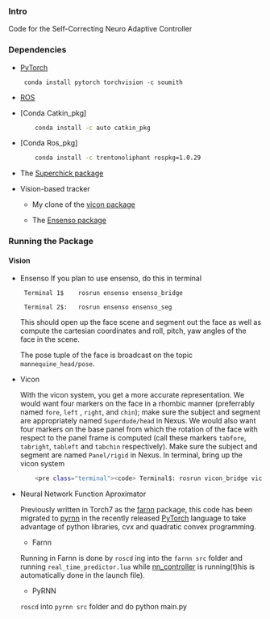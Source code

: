 ### Intro

Code for the Self-Correcting Neuro Adaptive Controller

### Dependencies

- [PyTorch](http://pytorch.org/)
	<pre><code> conda install pytorch torchvision -c soumith </code></pre>

- [ROS](http://wiki.ros.org/indigo/Installation/Ubuntu)

- [Conda Catkin_pkg]
	
	```bash
		conda install -c auto catkin_pkg
	```

- [Conda Ros_pkg]
	
	```bash
		conda install -c trentonoliphant rospkg=1.0.29
	```

- The [Superchick package](https://github.com/lakehanne/superchicko)

- Vision-based tracker
	- My clone of the [vicon package](https://github.com/lakehanne/superchicko/tree/indigo-devel/vicon)

	- The [Ensenso package](https://github.com/lakehanne/ensenso)

### Running the Package

#### Vision

-	Ensenso
	If you plan to use ensenso, do this in terminal

	
	<pre class="terminal"><code> Terminal 1$	rosrun ensenso ensenso_bridge </pre></code>
	<pre class="terminal"><code> Terminal 2$:	rosrun ensenso ensenso_seg </pre></code>
	

	This should open up the face scene and segment out the face as well as compute the cartesian coordinates and roll, pitch, yaw angles of the face in the scene.

	The pose tuple of the face is broadcast on the topic `mannequine_head/pose`.

- 	Vicon

	With the vicon system, you get a more accurate representation. We would want four markers on the face in a rhombic manner (preferrably named `fore`, `left` , `right`, and `chin`); make sure the subject and segment are appropriately named `Superdude/head` in Nexus. We would also want four markers on the base panel from which the rotation of the face with respect to the panel frame is computed (call these markers `tabfore`, `tabright`, `tableft` and `tabchin` respectively). Make sure the subject and segment are named `Panel/rigid` in Nexus. In terminal, bring up the vicon system

	```bash		
		<pre class="terminal"><code> Terminal$:	rosrun vicon_bridge vicon.launch</pre></code>
	```

- 	Neural Network Function Aproximator


	Previously written in Torch7 as the [farnn](/farnn) package, this code has been migrated to [pyrnn](/pyrnn) in the recently released [PyTorch](pytorch) language to take advantage of python libraries, cvx and quadratic convex programming.

	- Farnn

	Running in Farnn is done by `roscd` ing into the `farnn src` folder and running `real_time_predictor.lua` while [nn_controller](/nn_controller) is running(t)his is automatically done in the launch file).

	- PyRNN

	`roscd` into `pyrnn src` folder and do python main.py


